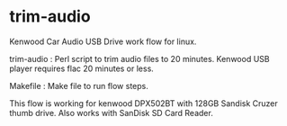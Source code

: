 # trim-audio

Kenwood Car Audio USB Drive work flow for linux.


trim-audio : Perl script to trim audio files to 20 minutes. Kenwood USB player requires flac 20 minutes or less.

Makefile : Make file to run flow steps.

This flow is working for kenwood DPX502BT with 128GB Sandisk Cruzer thumb drive. Also works with SanDisk SD Card Reader.



